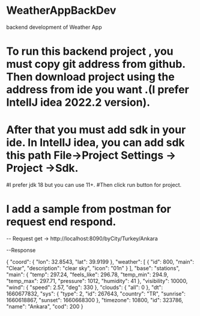 # WeatherAppBackDev
backend development of Weather App

# To run this backend project , you must copy git address from github. Then  download project using the address from ide you want .(I prefer IntelIJ idea 2022.2 version).
# After that you must add sdk in your ide. In IntelIJ idea, you  can add  sdk this path File->Project Settings -> Project ->Sdk.
#I prefer jdk 18 but you can use 11+.
#Then click run button for project.
# I add a sample from postman for request end respond.
-- Request
 get ->   http://localhost:8090/byCity/Turkey/Ankara
 
 --Response 
 
 {
    "coord": {
        "lon": 32.8543,
        "lat": 39.9199
    },
    "weather": [
        {
            "id": 800,
            "main": "Clear",
            "description": "clear sky",
            "icon": "01n"
        }
    ],
    "base": "stations",
    "main": {
        "temp": 297.24,
        "feels_like": 296.78,
        "temp_min": 294.9,
        "temp_max": 297.71,
        "pressure": 1012,
        "humidity": 41
    },
    "visibility": 10000,
    "wind": {
        "speed": 2.57,
        "deg": 330
    },
    "clouds": {
        "all": 0
    },
    "dt": 1660677832,
    "sys": {
        "type": 2,
        "id": 267643,
        "country": "TR",
        "sunrise": 1660618867,
        "sunset": 1660668300
    },
    "timezone": 10800,
    "id": 323786,
    "name": "Ankara",
    "cod": 200
}
